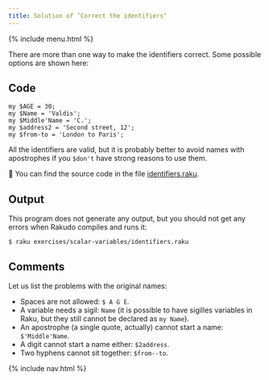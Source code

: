 ```yaml
---
title: Solution of ’Correct the identifiers‘
---
```


{% include menu.html %}

There are more than one way to make the identifiers correct. Some possible options are shown here:

## Code

    my $AGE = 30;
    my $Name = 'Valdis';
    my $Middle'Name = 'C.';
    my $address2 = 'Second street, 12';
    my $from-to = 'London to Paris';

All the identifiers are valid, but it is probably better to avoid names with apostrophes if you `$don't` have strong reasons to use them.

🦋 You can find the source code in the file [identifiers.raku](https://github.com/ash/raku-course/blob/master/exercises/scalar-variables/identifiers.raku).

## Output

This program does not generate any output, but you should not get any errors when Rakudo compiles and runs it:

    $ raku exercises/scalar-variables/identifiers.raku

## Comments

Let us list the problems with the original names:

* Spaces are not allowed: `$ A G E`.
* A variable needs a sigil: `Name` (it is possible to have sigilles variables in Raku, but they still cannot be declared as `my Name`).
* An apostrophe (a single quote, actually) cannot start a name: `$'Middle'Name`.
* A digit cannot start a name either: `$2address`.
* Two hyphens cannot sit together: `$from--to`.

{% include nav.html %}
